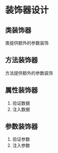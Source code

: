 # 装饰器设计

## 类装饰器
类提供额外的参数装饰

## 方法装饰器
方法提供额外的参数装饰

## 属性装饰器
1. 验证数据
2. 注入数据

## 参数装饰器
1. 验证参数
2. 注入参数